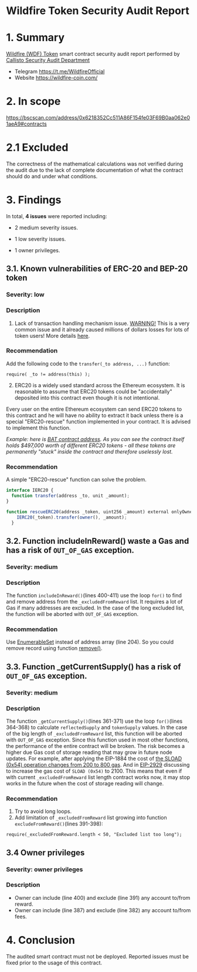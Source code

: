# Wildfire Token Security Audit Report

# 1. Summary

[Wildfire (WDF) Token](https://bscscan.com/address/0x6218352Cc511A86F154fe03F69B0aa062e01aeA9#contracts) smart contract security audit report performed by [Callisto Security Audit Department](https://github.com/EthereumCommonwealth/Auditing)

- Telegram https://t.me/WildfireOfficial
- Website https://wildfire-coin.com/

# 2. In scope

https://bscscan.com/address/0x6218352Cc511A86F154fe03F69B0aa062e01aeA9#contracts

# 2.1 Excluded

The correctness of the mathematical calculations was not verified during the audit due to the lack of complete documentation of what the contract should do and under what conditions.


# 3. Findings

In total, **4 issues** were reported including:

- 2 medium severity issues.

- 1 low severity issues.

- 1 owner privileges.


## 3.1. Known vulnerabilities of ERC-20 and BEP-20 token

### Severity: low

### Description

1. Lack of transaction handling mechanism issue. [WARNING!](https://gist.github.com/Dexaran/ddb3e89fe64bf2e06ed15fbd5679bd20)  This is a very common issue and it already caused millions of dollars losses for lots of token users! More details [here](https://docs.google.com/document/d/1Feh5sP6oQL1-1NHi-X1dbgT3ch2WdhbXRevDN681Jv4/edit).

### Recommendation

Add the following code to the `transfer(_to address, ...)` function:

```
require( _to != address(this) );

```

2. ERC20 is a widely used standard across the Ethereum ecosystem. It is reasonable to assume that ERC20 tokens could be "accidentally" deposited into this contract even though it is not intentional.

Every user on the entire Ethereum ecosystem can send ERC20 tokens to this contract and he will have no ability to extract it back unless there is a special "ERC20-rescue" function implemented in your contract. It is advised to implement this function.

*Example: here is [BAT contract address](https://etherscan.io/address/0x0d8775f648430679a709e98d2b0cb6250d2887ef). As you can see the contract itself holds $497,000 worth of different ERC20 tokens - all these tokens are permanently "stuck" inside the contract and therefore uselessly lost.*

### Recommendation

A simple "ERC20-rescue" function can solve the problem.

```js
interface IERC20 {
  function transfer(address _to, unit _amount);
}

function rescueERC20(address _token, uint256 _amount) external onlyOwner {
    IERC20(_token).transfer(owner(), _amount);
  }
```


## 3.2. Function includeInReward() waste a Gas and has a risk of `OUT_OF_GAS` exception.

### Severity: medium

### Description

The function `includeInReward()`(lines 400-411) use the loop `for()` to find and remove address from the `_excludedFromReward` list. It requires a lot of Gas if many addresses are excluded. In the case of the long excluded list, the function will be aborted with `OUT_OF_GAS` exception.

### Recommendation

Use [EnumerableSet](https://github.com/OpenZeppelin/openzeppelin-contracts/blob/master/contracts/utils/structs/EnumerableSet.sol) instead of address array (line 204). So you could remove record using function [remove()](https://github.com/OpenZeppelin/openzeppelin-contracts/blob/243adff49ce1700e0ecb99fe522fb16cff1d1ddc/contracts/utils/structs/EnumerableSet.sol#L157).

## 3.3. Function _getCurrentSupply() has a risk of `OUT_OF_GAS` exception.

### Severity: medium

### Description

The function `_getCurrentSupply()`(lines 361-371) use the loop `for()`(lines 364-368) to calculate `reflectedSupply` and `tokenSupply` values. In the case of the big length of `_excludedFromReward` list, this function will be aborted with `OUT_OF_GAS` exception. Since this function used in most other functions, the performance of the entire contract will be broken.
The risk becomes a higher due Gas cost of storage reading that may grow in future node updates. For example, after applying the EIP-1884 the cost of [the SLOAD (0x54) operation changes from 200 to 800 gas](https://eips.ethereum.org/EIPS/eip-1884). And in [EIP-2929](https://eips.ethereum.org/EIPS/eip-2929) discussing to increase the gas cost of `SLOAD (0x54)` to 2100.
This means that even if with current `_excludedFromReward` list length contract works now, it may stop works in the future when the cost of storage reading will change.

### Recommendation

1. Try to avoid long loops. 
2. Add limitation of `_excludedFromReward` list growing into function `excludeFromReward()`(lines 391-398):

```Solidity
require(_excludedFromReward.length < 50, "Excluded list too long");

```

## 3.4 Owner privileges

### Severity: owner privileges

### Description

- Owner can include (line 400) and exclude (line 391) any account to/from reward.
- Owner can include (line 387) and exclude (line 382) any account to/from fees.

# 4. Conclusion

The audited smart contract must not be deployed. Reported issues must be fixed prior to the usage of this contract.

